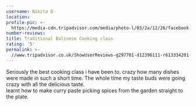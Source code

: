 ```yaml
---
username: Nikita D
location:
profile-pic: >-
  https://media-cdn.tripadvisor.com/media/photo-l/03/2a/12/26/facebook-avatar.jpg
number-reviews:
title: Traditional Balinese Cooking class
rating: '5'
permalink: >-
  //www.tripadvisor.co.uk/ShowUserReviews-g297701-d12396111-r613334201-Tresna_Bali_Cooking_School-Ubud_Gianyar_Bali.html
---
```


Seriously the best cooking class i have been to. crazy how many dishes were made in such a short time. The whole time my taste buds were going crazy with all the delicious taste. <br>learnt how to make curry paste picking spices from the garden straight to the plate.